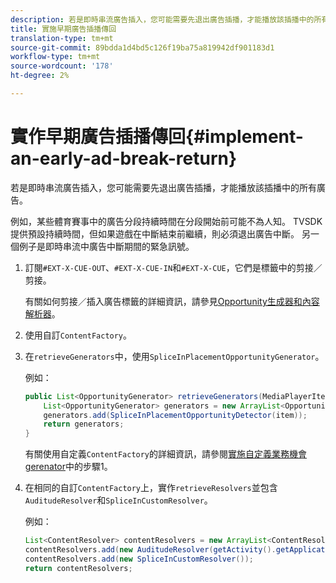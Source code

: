 ```yaml
---
description: 若是即時串流廣告插入，您可能需要先退出廣告插播，才能播放該插播中的所有廣告。
title: 實施早期廣告插播傳回
translation-type: tm+mt
source-git-commit: 89bdda1d4bd5c126f19ba75a819942df901183d1
workflow-type: tm+mt
source-wordcount: '178'
ht-degree: 2%

---
```



# 實作早期廣告插播傳回{#implement-an-early-ad-break-return}

若是即時串流廣告插入，您可能需要先退出廣告插播，才能播放該插播中的所有廣告。

例如，某些體育賽事中的廣告分段持續時間在分段開始前可能不為人知。 TVSDK提供預設持續時間，但如果遊戲在中斷結束前繼續，則必須退出廣告中斷。 另一個例子是即時串流中廣告中斷期間的緊急訊號。

1. 訂閱`#EXT-X-CUE-OUT`、`#EXT-X-CUE-IN`和`#EXT-X-CUE`，它們是標籤中的剪接／剪接。

   有關如何剪接／插入廣告標籤的詳細資訊，請參見[Opportunity生成器和內容解析器](../../ad-insertion/content-resolver/c-psdk-android-2.7-content-resolver-about.md)。

1. 使用自訂`ContentFactory`。
1. 在`retrieveGenerators`中，使用`SpliceInPlacementOpportunityGenerator`。

   例如：

   ```java
   public List<OpportunityGenerator> retrieveGenerators(MediaPlayerItem item) { 
       List<OpportunityGenerator> generators = new ArrayList<OpportunityGenerator>(); 
       generators.add(SpliceInPlacementOpportunityDetector(item)); 
       return generators; 
   }
   ```

   有關使用自定義`ContentFactory`的詳細資訊，請參閱[實施自定義業務機會gerenator](../../ad-insertion/content-resolver/t-psdk-android-2.7-opp-detector-impl-android.md)中的步驟1。

1. 在相同的自訂`ContentFactory`上，實作`retrieveResolvers`並包含`AuditudeResolver`和`SpliceInCustomResolver`。

   例如：

   ```java
   List<ContentResolver> contentResolvers = new ArrayList<ContentResolver>(); 
   contentResolvers.add(new AuditudeResolver(getActivity().getApplicationContext())); 
   contentResolvers.add(new SpliceInCustomResolver()); 
   return contentResolvers;
   ```


